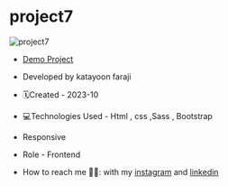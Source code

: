 # project7
![project7](https://github.com/katayoon-faraji-web/project7/assets/144775981/271f37bc-8aad-49d5-a940-d4c37a4896aa)

- [Demo Project](https://katayoon-faraji-web.github.io/project7)

- Developed by katayoon faraji

- 🗓️Created - 2023-10

- 💻Technologies Used - Html , css ,Sass , Bootstrap

- Responsive
  
- Role - Frontend

- How to reach me 👩🏻: with my [instagram](https://instagram.com/katayoon_faraji_web) and [linkedin](https://www.linkedin.com/in/katayoon-faraji-web-3b722b207r)



